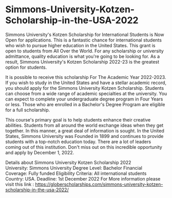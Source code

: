 # Simmons-University-Kotzen-Scholarship-in-the-USA-2022
Simmons University's Kotzen Scholarship for International Students is Now Open for applications. This is a fantastic chance for international students who wish to pursue higher education in the United States. This grant is open to students from All Over the World. For any scholarship or university admittance, quality education is what you're going to be looking for. As a result, Simmons University's Kotzen Scholarship 2022-23 is the greatest option for students.

It is possible to receive this scholarship For The Academic Year 2022-2023. If you wish to study in the United States and have a stellar academic record, you should apply for the Simmons University Kotzen Scholarship. Students can choose from a wide range of academic specialties at the university. You can expect to complete your undergraduate degree program in Four Years or less. Those who are enrolled in a Bachelor's Degree Program are eligible for a full scholarship.

This course's primary goal is to help students enhance their creative abilities. Students from all around the world exchange ideas when they get together. In this manner, a great deal of information is sought. In the United States, Simmons University was Founded in 1899 and continues to provide students with a top-notch education today. There are a lot of leaders coming out of this institution. Don't miss out on this incredible opportunity and apply by December 1, 2022.

Details about Simmons University Kotzen Scholarship 2022
University: Simmons University
Degree Level: Bachelor
Financial Coverage: Fully funded
Eligibility Criteria: All international students
Country: USA.
Deadline: 1st December 2022
For More information please visit this link : https://globerscholarships.com/simmons-university-kotzen-scholarship-in-the-usa-2022/
